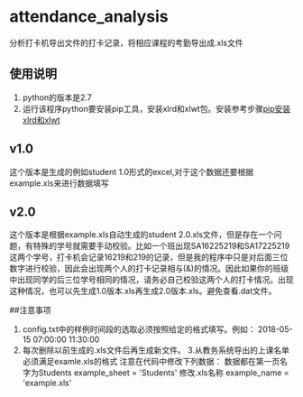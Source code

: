 # attendance_analysis
分析打卡机导出文件的打卡记录，将相应课程的考勤导出成.xls文件

## 使用说明
1. python的版本是2.7
2. 运行该程序python要安装pip工具，安装xlrd和xlwt包。安装参考步骤[pip安装xlrd和xlwt](https://www.jianshu.com/p/28d45b71f15f)

## v1.0
这个版本是生成的例如student 1.0形式的excel,对于这个数据还要根据example.xls来进行数据填写

## v2.0
这个版本是根据example.xls自动生成的student 2.0.xls文件，但是存在一个问题，有特殊的学号就需要手动校验。比如一个班出现SA16225219和SA17225219这两个学号，打卡机会记录16219和219的记录，但是我的程序中只是对后面三位数字进行校验，因此会出现两个人的打卡记录相与(&)的情况。因此如果你的班级中出现同学的后三位学号相同的情况，请务必自己校验这两个人的打卡情况。出现这种情况，也可以先生成1.0版本.xls再生成2.0版本.xls。避免查看.dat文件。


##注意事项
1. config.txt中的样例时间段的选取必须按照给定的格式填写。例如：
2018-05-15 07:00:00 11:30:00
2. 每次删除以前生成的.xls文件后再生成新文件。
3.从教务系统导出的上课名单必须满足examle.xls的格式
注意在代码中修改下列数据： 
数据都在第一页名字为Students
example_sheet = 'Students'
修改.xls名称
example_name = 'example.xls'